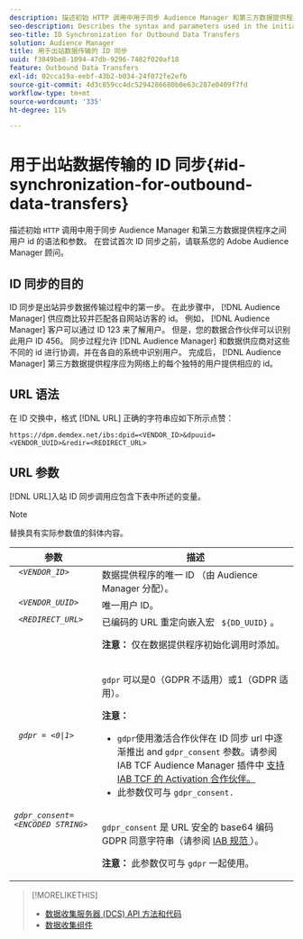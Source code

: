 ```yaml
---
description: 描述初始 HTTP 调用中用于同步 Audience Manager 和第三方数据提供程序之间用户 Id 的语法和参数。 在尝试首次 ID 同步之前，请联系您的 Adobe Audience Manager 顾问。
seo-description: Describes the syntax and parameters used in the initial HTTP call to synchronize user IDs between Audience Manager and a third-party data provider. Contact your Adobe Audience Manager consultant before attempting your first ID synchronization.
seo-title: ID Synchronization for Outbound Data Transfers
solution: Audience Manager
title: 用于出站数据传输的 ID 同步
uuid: f3849be8-1094-47db-9296-7482f020af18
feature: Outbound Data Transfers
exl-id: 02cca19a-eebf-43b2-b034-24f072fe2efb
source-git-commit: 4d3c859cc4dc5294286680b0e63c287e0409f7fd
workflow-type: tm+mt
source-wordcount: '335'
ht-degree: 11%

---
```


# 用于出站数据传输的 ID 同步{#id-synchronization-for-outbound-data-transfers}

描述初始 `HTTP` 调用中用于同步 Audience Manager 和第三方数据提供程序之间用户 id 的语法和参数。 在尝试首次 ID 同步之前，请联系您的 Adobe Audience Manager 顾问。

<!-- c_id_sync_out.xml -->

## ID 同步的目的

ID 同步是出站异步数据传输过程中的第一步。 在此步骤中， [!DNL Audience Manager] 供应商比较并匹配各自网站访客的 id。 例如， [!DNL Audience Manager] 客户可以通过 ID 123 来了解用户。 但是，您的数据合作伙伴可以识别此用户 ID 456。 同步过程允许 [!DNL Audience Manager] 和数据供应商对这些不同的 id 进行协调，并在各自的系统中识别用户。 完成后， [!DNL Audience Manager] 第三方数据提供程序应为网络上的每个独特的用户提供相应的 id。

## URL 语法

在 ID 交换中，格式 [!DNL URL] 正确的字符串应如下所示点赞：

```
https://dpm.demdex.net/ibs:dpid=<VENDOR_ID>&dpuuid=<VENDOR_UUID>&redir=<REDIRECT_URL>
```

## URL 参数

[!DNL URL]入站 ID 同步调用应包含下表中所述的变量。

>[!NOTE]
>
>替换具有实际参数值的斜体内容。

<table id="table_EB9F4246E2A34ABB8ED06EA458EB186F"> 
 <thead> 
  <tr> 
   <th colname="col1" class="entry"> 参数 </th> 
   <th colname="col2" class="entry"> 描述 </th> 
  </tr> 
 </thead>
 <tbody> 
  <tr valign="top"> 
   <td colname="col1"> <code> <i>&lt;VENDOR_ID&gt;</i> </code> </td> 
   <td colname="col2">数据提供程序的唯一 ID （由 <span class="keyword"> Audience Manager </span> 分配）。 </td> 
  </tr> 
  <tr valign="top"> 
   <td colname="col1"> <code> <i>&lt;VENDOR_UUID&gt;</i> </code> </td> 
   <td colname="col2"> 唯一用户 ID。 </td> 
  </tr> 
  <tr valign="top"> 
   <td colname="col1"> <code> <i>&lt;REDIRECT_URL&gt;</i> </code> </td> 
   <td colname="col2">已编码的 URL 重定向嵌入宏 <code> ${DD_UUID}</code> 。 <p><b>注意： </b> 仅在数据提供程序初始化调用时添加。 </p> </td> 
  </tr> 
    </tr> 
  <tr> 
   <td colname="col1"> <code> <i>gdpr = &lt;0|1&gt;</i> </code> </td> 
   <td colname="col2"> <p><code>gdpr</code> 可以是0（GDPR 不适用）或1（GDPR 适用）。</p><p><b>注意：</b> <ul><li><code>gdpr</code>使用激活合作伙伴在 ID 同步 url 中逐渐推出 and <code>gdpr_consent</code> 参数。请参阅 IAB TCF Audience Manager 插件中 <a href="../../overview/data-security-and-privacy/aam-iab-plugin.md#aam-activation-partners"> 支持 IAB TCF 的 Activation 合作伙伴。</a></li><li>此参数仅可与 <code>gdpr_consent.</code></li></ul></p></td>
  </tr> 
    </tr> 
  <tr valign="top"> 
   <td colname="col1"> <code><i>gdpr_consent=&lt;ENCODED STRING&gt;</i> </code> </td> 
   <td colname="col2"><p><code>gdpr_consent</code> 是 URL 安全的 base64 编码 GDPR 同意字符串（请参阅 <a href="https://github.com/InteractiveAdvertisingBureau/GDPR-Transparency-and-Consent-Framework/blob/master/URL-based%20Consent%20Passing_%20Framework%20Guidance.md#specifications" format="http" scope="external"> IAB 规范 </a> ）。</p><p><b>注意： </b> 此参数仅可与 <code>gdpr</code> 一起使用。</p> </td> 
  </tr> 
 </tbody> 
</table>

>[!MORELIKETHIS]
>
>* [数据收集服务器 (DCS) API 方法和代码](../../api/dcs-intro/dcs-event-calls/dcs-event-calls.md)
>* [数据收集组件](../../reference/system-components/components-data-collection.md)

